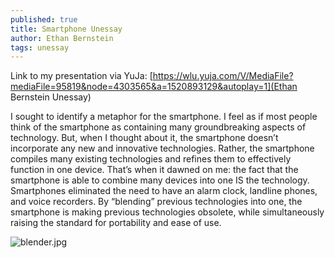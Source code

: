 ```yaml
---
published: true
title: Smartphone Unessay
author: Ethan Bernstein
tags: unessay
---
```


Link to my presentation via YuJa: [https://wlu.yuja.com/V/MediaFile?mediaFile=95819&node=4303565&a=1520893129&autoplay=1](Ethan Bernstein Unessay)

I sought to identify a metaphor for the smartphone. I feel as if most people think of the smartphone as containing many groundbreaking aspects of technology. But, when I thought about it, the smartphone doesn’t incorporate any new and innovative technologies. Rather, the smartphone compiles many existing technologies and refines them to effectively function in one device. That’s when it dawned on me: the fact that the smartphone is able to combine many devices into one IS the technology. Smartphones eliminated the need to have an alarm clock, landline phones, and voice recorders. By “blending” previous technologies into one, the smartphone is making previous technologies obsolete, while simultaneously raising the standard for portability and ease of use.

![blender.jpg]({{site.baseurl}}/assets/images/blender.jpg)

